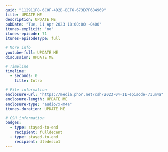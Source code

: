 ```yaml
---
guid: "112911F8-6C0F-4D2B-BEF6-673D7F684969"
title: UPDATE ME
description: UPDATE ME
pubDate: "Tue, 11 Apr 2023 18:00:00 -0400"
itunes-explicit: "no"
itunes-episode: 71
itunes-episodeType: full

# More info
youtube-full: UPDATE ME
discussion: UPDATE ME

# Timeline
timeline:
  - seconds: 0
    title: Intro

# File information
enclosure-url: "https://media.phor.net/csh/2023-04-11-episode-71.m4a"
enclosure-length: UPDATE ME
enclosure-type: "audio/x-m4a"
itunes-duration: UPDATE ME

# CSH information
badges:
  - type: stayed-to-end
    recipient: fulldecent
  - type: stayed-to-end
    recipient: dtedesco1
---
```


<!--

episode-file-name: 2023-04-11-episode-71
title: '''SDN, self-healing code'''
description: '''In episode 71, we explore the highly debated topic of OpenSea''s backdoor
  presence. Explore the implications of such a feature and how it can make it a centralized
  system. Also dive into the topic of self-healing code with a practical example on
  finding recent closing prices for $TSLA stock.'''
youtube-full: https://youtu.be/KnbA-fTiNiQ
discussion: https://twitter.com/fulldecent/status/1645978770283671554
timeline:
- seconds: 0
  title: Intro
- seconds: 113
  title: Backdoors vs centralization
- seconds: 208
  title: AGI?
badges:
- type: stayed-to-end
  recipient: dtedesco
- type: stayed-to-end
  recipient: temmanuel
- type: stayed-to-end
  recipient: '037'
- type: stayed-to-end
  recipient: ellievoxel


-->